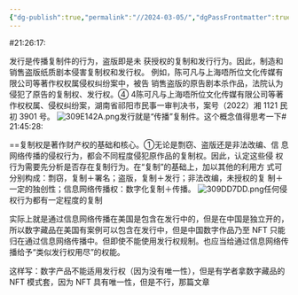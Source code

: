 ```yaml
---
{"dg-publish":true,"permalink":"//2024-03-05/","dgPassFrontmatter":true}
---
```



#21:26:17:

发行是传播复制件的行为，盗版即是未
获授权的复制和发行行为。因此，制造和销售盗版纸质剧本侵害复制权和发行权。
例如，陈可凡与上海唔所位文化传媒有限公司等著作权权属侵权纠纷案中，被告
销售盗版的原告剧本杀作品，法院认为侵犯了原告的复制权、发行权。④           4陈可凡与上海唔所位文化传媒有限公司等著作权权属、侵权纠纷案，湖南省祁阳市民事一审判决书，案号（2022）湘 1121 民初 3901 号。
    ![309E142A.png](/img/user/attachment/309E142A.png)发行就是“传播”复制件。这个概念值得思考一下# 21:45:28:

==复制权是著作财产权的基础和核心。①无论是剽窃、盗版还是非法改编、信
息网络传播的侵权行为，都会不同程度侵犯原作品的复制权。因此，认定这些侵
权行为需要先分析是否存在复制行为。在“复制”的基础上，加以其他的利用方
式可分别构成：剽窃，复制＋署名；盗版，复制＋发行；非法改编，未授权的复
制＋一定的独创性；信息网络传播权：数字化复制＋传播。
    ![309DD7DD.png](/img/user/attachment/309DD7DD.png)任何侵权行为都有一定程度的复制


实际上就是通过信息网络传播在美国是包含在发行中的，但是在中国是独立开的，所以数字藏品在美国有案例可以包含在发行中，但是中国数字作品乃至 NFT 只能归在通过信息网络传播中。但即使不能使用发行权规制。也应当给通过信息网络传播给予“类似发行权用尽”的权能。

这样写：数字产品不能适用发行权（因为没有唯一性），但是有学者拿数字藏品的 NFT 模式套，因为 NFT 具有唯一性，但是不行，那篇文章